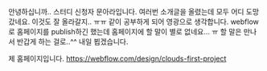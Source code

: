 안녕하십니까..
스터디 신청자 문아라입니다.
여러번 소개글을 올렸는데 모두 어디 도망갔네요.
이것도 잘 올라갈지.. ㅠㅠ
같이 공부하게 되어 영광으로 생각합니다.
webflow로 홈페이지를 publish하긴 했는데
홈페이지에 할 말이 별로 없네요... ㅠ
할 말은 만나서 반갑게 하는 걸로..^^
내일 뵙겠습니다.

제 홈페이지입니다. https://webflow.com/design/clouds-first-project
